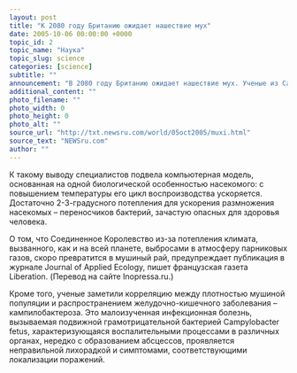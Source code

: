 ```yaml
---
layout: post
title: "К 2080 году Британию ожидает нашествие мух"
date: 2005-10-06 00:00:00 +0000
topic_id: 2
topic_name: "Наука"
topic_slug: science
categories: [science]
subtitle: ""
announcement: "В 2080 году Британию ожидает нашествие мух. Ученые из Саутгемптонского университета утверждают, что к этому времени британцы должны ждать \"250-процентного увеличения\" поголовья мух."
additional_content: ""
photo_filename: ""
photo_width: 0
photo_height: 0
photo_alt: ""
source_url: "http://txt.newsru.com/world/05oct2005/muxi.html"
source_text: "NEWSru.com"
author: ""
---
```

К такому выводу специалистов подвела компьютерная модель, основанная на одной биологической особенностью насекомого: с повышением температуры его цикл воспроизводства ускоряется. Достаточно 2-3-градусного потепления для ускорения размножения насекомых – переносчиков бактерий, зачастую опасных для здоровья человека.

О том, что Соединенное Королевство из-за потепления климата, вызванного, как и на всей планете, выбросами в атмосферу парниковых газов, скоро превратится в мушиный рай, предупреждает публикация в журнале Journal of Applied Ecology, пишет французская газета Liberation. (Перевод на сайте Inopressa.ru.)

Кроме того, ученые заметили корреляцию между плотностью мушиной популяции и распространением желудочно-кишечного заболевания – кампилобактероза. Это малоизученная инфекционная болезнь, вызываемая подвижной грамотрицательной бактерией Campylobacter fetus, характеризующаяся воспалительными процессами в различных органах, нередко с образованием абсцессов, проявляется неправильной лихорадкой и симптомами, соответствующими локализации поражений.
